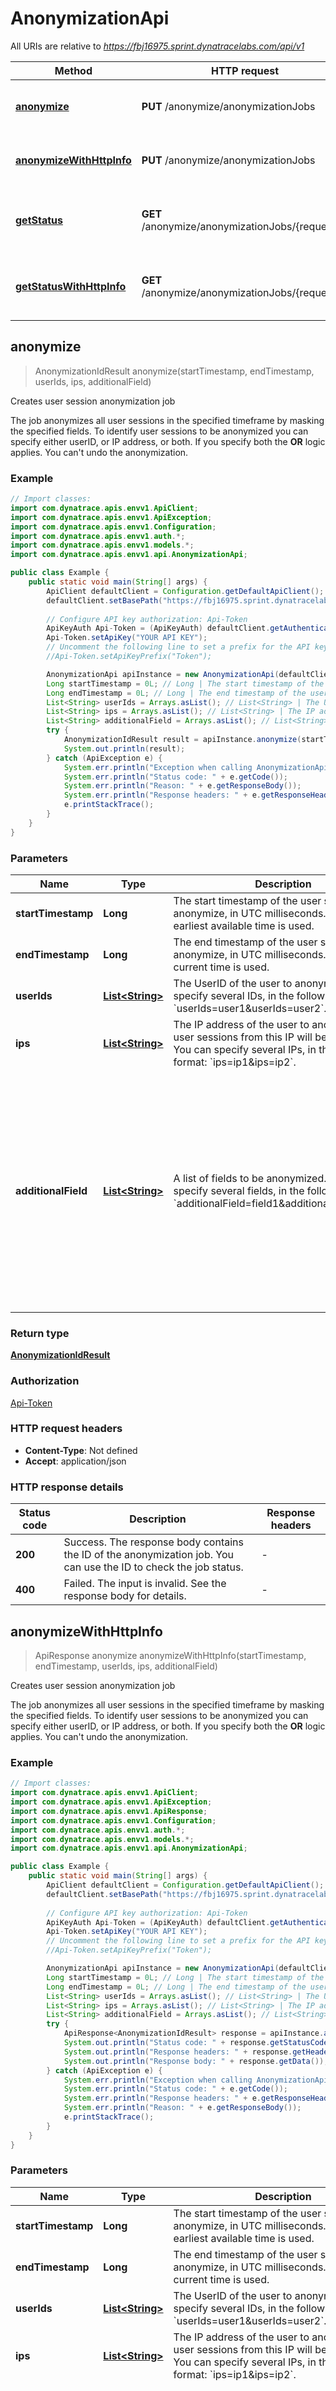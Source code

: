 # AnonymizationApi

All URIs are relative to *https://fbj16975.sprint.dynatracelabs.com/api/v1*

| Method | HTTP request | Description |
|------------- | ------------- | -------------|
| [**anonymize**](AnonymizationApi.md#anonymize) | **PUT** /anonymize/anonymizationJobs | Creates user session anonymization job |
| [**anonymizeWithHttpInfo**](AnonymizationApi.md#anonymizeWithHttpInfo) | **PUT** /anonymize/anonymizationJobs | Creates user session anonymization job |
| [**getStatus**](AnonymizationApi.md#getStatus) | **GET** /anonymize/anonymizationJobs/{requestId} | Shows the progress of the specified anonymization job |
| [**getStatusWithHttpInfo**](AnonymizationApi.md#getStatusWithHttpInfo) | **GET** /anonymize/anonymizationJobs/{requestId} | Shows the progress of the specified anonymization job |



## anonymize

> AnonymizationIdResult anonymize(startTimestamp, endTimestamp, userIds, ips, additionalField)

Creates user session anonymization job

The job anonymizes all user sessions in the specified timeframe by masking the specified fields.   To identify user sessions to be anonymized you can specify either userID, or IP address, or both. If you specify both the **OR** logic applies.   You can&#39;t undo the anonymization.

### Example

```java
// Import classes:
import com.dynatrace.apis.envv1.ApiClient;
import com.dynatrace.apis.envv1.ApiException;
import com.dynatrace.apis.envv1.Configuration;
import com.dynatrace.apis.envv1.auth.*;
import com.dynatrace.apis.envv1.models.*;
import com.dynatrace.apis.envv1.api.AnonymizationApi;

public class Example {
    public static void main(String[] args) {
        ApiClient defaultClient = Configuration.getDefaultApiClient();
        defaultClient.setBasePath("https://fbj16975.sprint.dynatracelabs.com/api/v1");
        
        // Configure API key authorization: Api-Token
        ApiKeyAuth Api-Token = (ApiKeyAuth) defaultClient.getAuthentication("Api-Token");
        Api-Token.setApiKey("YOUR API KEY");
        // Uncomment the following line to set a prefix for the API key, e.g. "Token" (defaults to null)
        //Api-Token.setApiKeyPrefix("Token");

        AnonymizationApi apiInstance = new AnonymizationApi(defaultClient);
        Long startTimestamp = 0L; // Long | The start timestamp of the user session to anonymize, in UTC milliseconds.   If not set the earliest available time is used.
        Long endTimestamp = 0L; // Long | The end timestamp of the user session to anonymize, in UTC milliseconds.   If not set the current time is used.
        List<String> userIds = Arrays.asList(); // List<String> | The UserID of the user to anonymize.    You can specify several IDs, in the following format: `userIds=user1&userIds=user2`.
        List<String> ips = Arrays.asList(); // List<String> | The IP address of the user to anonymize. All user sessions from this IP will be anonymized.   You can specify several IPs, in the following format: `ips=ip1&ips=ip2`.
        List<String> additionalField = Arrays.asList(); // List<String> | A list of fields to be anonymized.   You can specify several fields, in the following format: `additionalField=field1&additionalField=field2`.
        try {
            AnonymizationIdResult result = apiInstance.anonymize(startTimestamp, endTimestamp, userIds, ips, additionalField);
            System.out.println(result);
        } catch (ApiException e) {
            System.err.println("Exception when calling AnonymizationApi#anonymize");
            System.err.println("Status code: " + e.getCode());
            System.err.println("Reason: " + e.getResponseBody());
            System.err.println("Response headers: " + e.getResponseHeaders());
            e.printStackTrace();
        }
    }
}
```

### Parameters


| Name | Type | Description  | Notes |
|------------- | ------------- | ------------- | -------------|
| **startTimestamp** | **Long**| The start timestamp of the user session to anonymize, in UTC milliseconds.   If not set the earliest available time is used. | [optional] [default to 0] |
| **endTimestamp** | **Long**| The end timestamp of the user session to anonymize, in UTC milliseconds.   If not set the current time is used. | [optional] [default to 0] |
| **userIds** | [**List&lt;String&gt;**](String.md)| The UserID of the user to anonymize.    You can specify several IDs, in the following format: &#x60;userIds&#x3D;user1&amp;userIds&#x3D;user2&#x60;. | [optional] |
| **ips** | [**List&lt;String&gt;**](String.md)| The IP address of the user to anonymize. All user sessions from this IP will be anonymized.   You can specify several IPs, in the following format: &#x60;ips&#x3D;ip1&amp;ips&#x3D;ip2&#x60;. | [optional] |
| **additionalField** | [**List&lt;String&gt;**](String.md)| A list of fields to be anonymized.   You can specify several fields, in the following format: &#x60;additionalField&#x3D;field1&amp;additionalField&#x3D;field2&#x60;. | [optional] [enum: ip, content, country, region, city, userId, isp, stringProperties, longProperties, doubleProperties, dateProperties, carrier, userActions.name, userActions.domain, userActions.targetUrl, userActions.syntheticEvent, userActions.stringProperties, userActions.longProperties, userActions.doubleProperties, userActions.dateProperties, events.name, events.domain, events.page, events.pageGroup, events.pageReferrer, events.pageReferrerGroup] |

### Return type

[**AnonymizationIdResult**](AnonymizationIdResult.md)


### Authorization

[Api-Token](../README.md#Api-Token)

### HTTP request headers

- **Content-Type**: Not defined
- **Accept**: application/json

### HTTP response details
| Status code | Description | Response headers |
|-------------|-------------|------------------|
| **200** | Success. The response body contains the ID of the anonymization job. You can use the ID to check the job status. |  -  |
| **400** | Failed. The input is invalid. See the response body for details. |  -  |

## anonymizeWithHttpInfo

> ApiResponse<AnonymizationIdResult> anonymize anonymizeWithHttpInfo(startTimestamp, endTimestamp, userIds, ips, additionalField)

Creates user session anonymization job

The job anonymizes all user sessions in the specified timeframe by masking the specified fields.   To identify user sessions to be anonymized you can specify either userID, or IP address, or both. If you specify both the **OR** logic applies.   You can&#39;t undo the anonymization.

### Example

```java
// Import classes:
import com.dynatrace.apis.envv1.ApiClient;
import com.dynatrace.apis.envv1.ApiException;
import com.dynatrace.apis.envv1.ApiResponse;
import com.dynatrace.apis.envv1.Configuration;
import com.dynatrace.apis.envv1.auth.*;
import com.dynatrace.apis.envv1.models.*;
import com.dynatrace.apis.envv1.api.AnonymizationApi;

public class Example {
    public static void main(String[] args) {
        ApiClient defaultClient = Configuration.getDefaultApiClient();
        defaultClient.setBasePath("https://fbj16975.sprint.dynatracelabs.com/api/v1");
        
        // Configure API key authorization: Api-Token
        ApiKeyAuth Api-Token = (ApiKeyAuth) defaultClient.getAuthentication("Api-Token");
        Api-Token.setApiKey("YOUR API KEY");
        // Uncomment the following line to set a prefix for the API key, e.g. "Token" (defaults to null)
        //Api-Token.setApiKeyPrefix("Token");

        AnonymizationApi apiInstance = new AnonymizationApi(defaultClient);
        Long startTimestamp = 0L; // Long | The start timestamp of the user session to anonymize, in UTC milliseconds.   If not set the earliest available time is used.
        Long endTimestamp = 0L; // Long | The end timestamp of the user session to anonymize, in UTC milliseconds.   If not set the current time is used.
        List<String> userIds = Arrays.asList(); // List<String> | The UserID of the user to anonymize.    You can specify several IDs, in the following format: `userIds=user1&userIds=user2`.
        List<String> ips = Arrays.asList(); // List<String> | The IP address of the user to anonymize. All user sessions from this IP will be anonymized.   You can specify several IPs, in the following format: `ips=ip1&ips=ip2`.
        List<String> additionalField = Arrays.asList(); // List<String> | A list of fields to be anonymized.   You can specify several fields, in the following format: `additionalField=field1&additionalField=field2`.
        try {
            ApiResponse<AnonymizationIdResult> response = apiInstance.anonymizeWithHttpInfo(startTimestamp, endTimestamp, userIds, ips, additionalField);
            System.out.println("Status code: " + response.getStatusCode());
            System.out.println("Response headers: " + response.getHeaders());
            System.out.println("Response body: " + response.getData());
        } catch (ApiException e) {
            System.err.println("Exception when calling AnonymizationApi#anonymize");
            System.err.println("Status code: " + e.getCode());
            System.err.println("Response headers: " + e.getResponseHeaders());
            System.err.println("Reason: " + e.getResponseBody());
            e.printStackTrace();
        }
    }
}
```

### Parameters


| Name | Type | Description  | Notes |
|------------- | ------------- | ------------- | -------------|
| **startTimestamp** | **Long**| The start timestamp of the user session to anonymize, in UTC milliseconds.   If not set the earliest available time is used. | [optional] [default to 0] |
| **endTimestamp** | **Long**| The end timestamp of the user session to anonymize, in UTC milliseconds.   If not set the current time is used. | [optional] [default to 0] |
| **userIds** | [**List&lt;String&gt;**](String.md)| The UserID of the user to anonymize.    You can specify several IDs, in the following format: &#x60;userIds&#x3D;user1&amp;userIds&#x3D;user2&#x60;. | [optional] |
| **ips** | [**List&lt;String&gt;**](String.md)| The IP address of the user to anonymize. All user sessions from this IP will be anonymized.   You can specify several IPs, in the following format: &#x60;ips&#x3D;ip1&amp;ips&#x3D;ip2&#x60;. | [optional] |
| **additionalField** | [**List&lt;String&gt;**](String.md)| A list of fields to be anonymized.   You can specify several fields, in the following format: &#x60;additionalField&#x3D;field1&amp;additionalField&#x3D;field2&#x60;. | [optional] [enum: ip, content, country, region, city, userId, isp, stringProperties, longProperties, doubleProperties, dateProperties, carrier, userActions.name, userActions.domain, userActions.targetUrl, userActions.syntheticEvent, userActions.stringProperties, userActions.longProperties, userActions.doubleProperties, userActions.dateProperties, events.name, events.domain, events.page, events.pageGroup, events.pageReferrer, events.pageReferrerGroup] |

### Return type

ApiResponse<[**AnonymizationIdResult**](AnonymizationIdResult.md)>


### Authorization

[Api-Token](../README.md#Api-Token)

### HTTP request headers

- **Content-Type**: Not defined
- **Accept**: application/json

### HTTP response details
| Status code | Description | Response headers |
|-------------|-------------|------------------|
| **200** | Success. The response body contains the ID of the anonymization job. You can use the ID to check the job status. |  -  |
| **400** | Failed. The input is invalid. See the response body for details. |  -  |


## getStatus

> AnonymizationProgressResult getStatus(requestId)

Shows the progress of the specified anonymization job

### Example

```java
// Import classes:
import com.dynatrace.apis.envv1.ApiClient;
import com.dynatrace.apis.envv1.ApiException;
import com.dynatrace.apis.envv1.Configuration;
import com.dynatrace.apis.envv1.auth.*;
import com.dynatrace.apis.envv1.models.*;
import com.dynatrace.apis.envv1.api.AnonymizationApi;

public class Example {
    public static void main(String[] args) {
        ApiClient defaultClient = Configuration.getDefaultApiClient();
        defaultClient.setBasePath("https://fbj16975.sprint.dynatracelabs.com/api/v1");
        
        // Configure API key authorization: Api-Token
        ApiKeyAuth Api-Token = (ApiKeyAuth) defaultClient.getAuthentication("Api-Token");
        Api-Token.setApiKey("YOUR API KEY");
        // Uncomment the following line to set a prefix for the API key, e.g. "Token" (defaults to null)
        //Api-Token.setApiKeyPrefix("Token");

        AnonymizationApi apiInstance = new AnonymizationApi(defaultClient);
        String requestId = "requestId_example"; // String | The ID of the required anonymization job.
        try {
            AnonymizationProgressResult result = apiInstance.getStatus(requestId);
            System.out.println(result);
        } catch (ApiException e) {
            System.err.println("Exception when calling AnonymizationApi#getStatus");
            System.err.println("Status code: " + e.getCode());
            System.err.println("Reason: " + e.getResponseBody());
            System.err.println("Response headers: " + e.getResponseHeaders());
            e.printStackTrace();
        }
    }
}
```

### Parameters


| Name | Type | Description  | Notes |
|------------- | ------------- | ------------- | -------------|
| **requestId** | **String**| The ID of the required anonymization job. | |

### Return type

[**AnonymizationProgressResult**](AnonymizationProgressResult.md)


### Authorization

[Api-Token](../README.md#Api-Token)

### HTTP request headers

- **Content-Type**: Not defined
- **Accept**: application/json

### HTTP response details
| Status code | Description | Response headers |
|-------------|-------------|------------------|
| **200** | Success. The response body contains the status of the anonymization job. |  -  |
| **400** | Failed. The input is invalid. See the response body for details. |  -  |

## getStatusWithHttpInfo

> ApiResponse<AnonymizationProgressResult> getStatus getStatusWithHttpInfo(requestId)

Shows the progress of the specified anonymization job

### Example

```java
// Import classes:
import com.dynatrace.apis.envv1.ApiClient;
import com.dynatrace.apis.envv1.ApiException;
import com.dynatrace.apis.envv1.ApiResponse;
import com.dynatrace.apis.envv1.Configuration;
import com.dynatrace.apis.envv1.auth.*;
import com.dynatrace.apis.envv1.models.*;
import com.dynatrace.apis.envv1.api.AnonymizationApi;

public class Example {
    public static void main(String[] args) {
        ApiClient defaultClient = Configuration.getDefaultApiClient();
        defaultClient.setBasePath("https://fbj16975.sprint.dynatracelabs.com/api/v1");
        
        // Configure API key authorization: Api-Token
        ApiKeyAuth Api-Token = (ApiKeyAuth) defaultClient.getAuthentication("Api-Token");
        Api-Token.setApiKey("YOUR API KEY");
        // Uncomment the following line to set a prefix for the API key, e.g. "Token" (defaults to null)
        //Api-Token.setApiKeyPrefix("Token");

        AnonymizationApi apiInstance = new AnonymizationApi(defaultClient);
        String requestId = "requestId_example"; // String | The ID of the required anonymization job.
        try {
            ApiResponse<AnonymizationProgressResult> response = apiInstance.getStatusWithHttpInfo(requestId);
            System.out.println("Status code: " + response.getStatusCode());
            System.out.println("Response headers: " + response.getHeaders());
            System.out.println("Response body: " + response.getData());
        } catch (ApiException e) {
            System.err.println("Exception when calling AnonymizationApi#getStatus");
            System.err.println("Status code: " + e.getCode());
            System.err.println("Response headers: " + e.getResponseHeaders());
            System.err.println("Reason: " + e.getResponseBody());
            e.printStackTrace();
        }
    }
}
```

### Parameters


| Name | Type | Description  | Notes |
|------------- | ------------- | ------------- | -------------|
| **requestId** | **String**| The ID of the required anonymization job. | |

### Return type

ApiResponse<[**AnonymizationProgressResult**](AnonymizationProgressResult.md)>


### Authorization

[Api-Token](../README.md#Api-Token)

### HTTP request headers

- **Content-Type**: Not defined
- **Accept**: application/json

### HTTP response details
| Status code | Description | Response headers |
|-------------|-------------|------------------|
| **200** | Success. The response body contains the status of the anonymization job. |  -  |
| **400** | Failed. The input is invalid. See the response body for details. |  -  |

